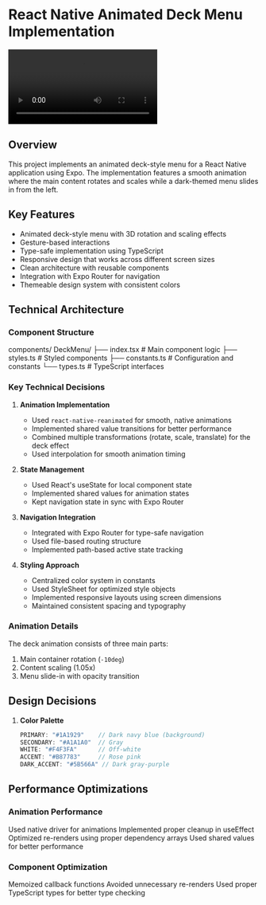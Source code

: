 # React Native Animated Deck Menu Implementation
<video src="./demo/video.mp4" controls="controls" style="max-width: 100%;">
    Your browser does not support the video tag.
</video>


## Overview
This project implements an animated deck-style menu for a React Native application using Expo. The implementation features a smooth animation where the main content rotates and scales while a dark-themed menu slides in from the left.

## Key Features
- Animated deck-style menu with 3D rotation and scaling effects
- Gesture-based interactions
- Type-safe implementation using TypeScript
- Responsive design that works across different screen sizes
- Clean architecture with reusable components
- Integration with Expo Router for navigation
- Themeable design system with consistent colors

## Technical Architecture

### Component Structure
components/
  DeckMenu/
    ├── index.tsx        # Main component logic
    ├── styles.ts        # Styled components
    ├── constants.ts     # Configuration and constants
    └── types.ts         # TypeScript interfaces

### Key Technical Decisions

1. **Animation Implementation**
   - Used `react-native-reanimated` for smooth, native animations
   - Implemented shared value transitions for better performance
   - Combined multiple transformations (rotate, scale, translate) for the deck effect
   - Used interpolation for smooth animation timing

2. **State Management**
   - Used React's useState for local component state
   - Implemented shared values for animation states
   - Kept navigation state in sync with Expo Router

3. **Navigation Integration**
   - Integrated with Expo Router for type-safe navigation
   - Used file-based routing structure
   - Implemented path-based active state tracking

4. **Styling Approach**
   - Centralized color system in constants
   - Used StyleSheet for optimized style objects
   - Implemented responsive layouts using screen dimensions
   - Maintained consistent spacing and typography

### Animation Details
The deck animation consists of three main parts:
1. Main container rotation (`-10deg`)
2. Content scaling (1.05x)
3. Menu slide-in with opacity transition

## Design Decisions

1. **Color Palette**
   ```typescript
   PRIMARY: "#1A1929"    // Dark navy blue (background)
   SECONDARY: "#A1A1A0"  // Gray
   WHITE: "#F4F3FA"      // Off-white
   ACCENT: "#B87783"     // Rose pink
   DARK_ACCENT: "#5B566A" // Dark gray-purple

## Performance Optimizations

### Animation Performance

   Used native driver for animations
   Implemented proper cleanup in useEffect
   Optimized re-renders using proper dependency arrays
   Used shared values for better performance


### Component Optimization

   Memoized callback functions
   Avoided unnecessary re-renders
   Used proper TypeScript types for better type checking

